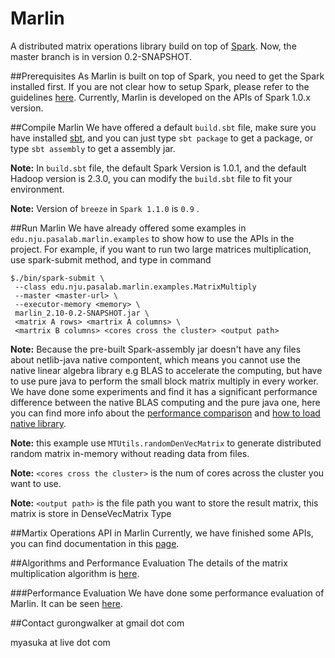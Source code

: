Marlin
============

A distributed matrix operations library build on top of [Spark](http://spark.apache.org/). Now, the master branch is in version 0.2-SNAPSHOT.  

##Prerequisites
As Marlin is built on top of Spark, you need to get the Spark installed first.  If you are not clear how to setup Spark, please refer to the guidelines [here](http://spark.apache.org/docs/latest/). Currently, Marlin is developed on the APIs of Spark 1.0.x version.

##Compile Marlin
We have offered a default `build.sbt` file, make sure you have installed [sbt](http://www.scala-sbt.org/), and you can just type `sbt package`	to get a package, or type `sbt assembly` to get a assembly jar. 

**Note:** In `build.sbt` file, the default Spark Version is 1.0.1, and the default Hadoop version is 2.3.0, you can modify the `build.sbt` file to fit your environment.

**Note:** Version of `breeze` in `Spark 1.1.0`  is `0.9` .

##Run Marlin
We have already offered some examples in `edu.nju.pasalab.marlin.examples` to show how to use the APIs in the project. For example, if you want to run two large matrices multiplication, use spark-submit method, and type in command
 
	$./bin/spark-submit \
	 --class edu.nju.pasalab.marlin.examples.MatrixMultiply
	 --master <master-url> \
	 --executor-memory <memory> \
	 marlin_2.10-0.2-SNAPSHOT.jar \
	 <matrix A rows> <martrix A columns> \
	 <martrix B columns> <cores cross the cluster> <output path>

**Note:** Because the pre-built Spark-assembly jar doesn't have any files about netlib-java native compontent, which means you cannot use the native linear algebra library e.g BLAS to accelerate the computing, but have to use pure java to perform the small block matrix multiply in every worker. We have done some experiments and find it has a significant performance difference between the native BLAS computing and the pure java one, here you can find more info about the [performance comparison](https://github.com/PasaLab/marlin/wiki/Performance-comparison-on-matrices-multiply) and [how to load native library](https://github.com/PasaLab/marlin/wiki/How-to-load-native-linear-algebra-library).

**Note:** this example use `MTUtils.randomDenVecMatrix` to generate distributed random matrix in-memory without reading data from files.

**Note:** `<cores cross the cluster>` is the num of cores across the cluster you want to use. 

**Note:** `<output path>` is the file path you want to store the result matrix, this matrix is store in DenseVecMatrix Type 

##Martix Operations API in Marlin
Currently, we have finished some APIs, you can find documentation in this [page](https://github.com/PasaLab/marlin/wiki/Linear-Algebra-Cheat-Sheet).


##Algorithms and Performance Evaluation
The details of the matrix multiplication algorithm is [here](https://github.com/PasaLab/marlin/wiki/Matrix-multiply-algorithm).

###Performance Evaluation
We have done some performance evaluation of Marlin. It can be seen [here](https://github.com/PasaLab/marlin/wiki/Performance-comparison-on-matrices-multiply).

##Contact
gurongwalker at gmail dot com

myasuka at live dot com
